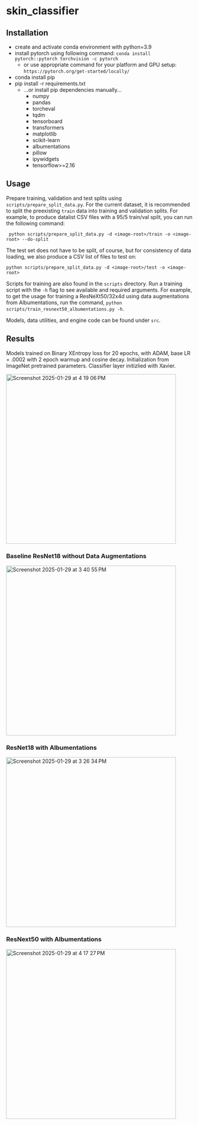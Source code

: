 # skin_classifier

## Installation
- create and activate conda environment with python=3.9
- install pytorch using following command:
`conda install pytorch::pytorch torchvision -c pytorch`
  - or use appropriate command for your platform and GPU setup:
`https://pytorch.org/get-started/locally/`
- conda install pip
- pip install -r requirements.txt
  - ...or install pip dependencies manually...
    - numpy
    - pandas
    - torcheval
    - tqdm
    - tensorboard
    - transformers
    - matplotlib
    - scikit-learn
    - albumentations
    - pillow
    - ipywidgets
    - tensorflow>=2.16

## Usage
Prepare training, validation and test splits using `scripts/prepare_split_data.py`. For the current dataset, it is recommended to split the preexisting `train` data into training and validation splits. For example, to produce datalist CSV files with a 95/5 train/val split, you can run the following command:
```
 python scripts/prepare_split_data.py -d <image-root>/train -o <image-root> --do-split
```
The test set does not have to be split, of course, but for consistency of data loading, we also produce a CSV list of files to test on:
```
python scripts/prepare_split_data.py -d <image-root>/test -o <image-root>
```

Scripts for training are also found in the `scripts` directory. Run a training script with the `-h` flag to see available and required arguments. For example, to get the usage for training a ResNeXt50/32x4d using data augmentations from Albumentations, run the command, `python scripts/train_resnext50_albumentations.py -h`.

Models, data utilities, and engine code can be found under `src`.

## Results
Models trained on Binary XEntropy loss for 20 epochs, with ADAM, base LR = .0002 with 2 epoch warmup and cosine decay. Initialization from ImageNet pretrained parameters. Classifier layer initizlied with Xavier.

<img width="459" alt="Screenshot 2025-01-29 at 4 19 06 PM" src="https://github.com/user-attachments/assets/ed362860-6dea-4fc7-99c0-6d59c4a64627" />

### Baseline ResNet18 without Data Augmentations
<img width="459" alt="Screenshot 2025-01-29 at 3 40 55 PM" src="https://github.com/user-attachments/assets/da1b63f5-396b-4ab5-8933-6cecbb4ec473" />

### ResNet18 with Albumentations
<img width="459" alt="Screenshot 2025-01-29 at 3 26 34 PM" src="https://github.com/user-attachments/assets/3dab94a3-69c4-488a-bece-a35a6177e231" />

### ResNext50 with Albumentations
<img width="459" alt="Screenshot 2025-01-29 at 4 17 27 PM" src="https://github.com/user-attachments/assets/31d46cbf-1d2a-41e6-a3a2-d87ec0dce945" />

